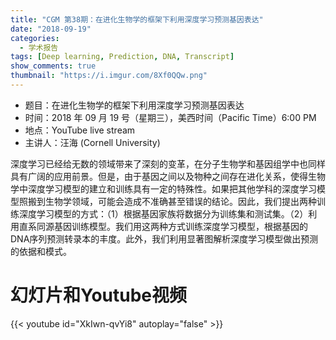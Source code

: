 ```yaml
---
title: "CGM 第38期：在进化生物学的框架下利用深度学习预测基因表达"
date: "2018-09-19"
categories:
  - 学术报告
tags: [Deep learning, Prediction, DNA, Transcript]
show_comments: true
thumbnail: "https://i.imgur.com/8Xf0QQw.png"
---
```


- 题目：在进化生物学的框架下利用深度学习预测基因表达
- 时间：2018 年 09 月 19 号（星期三），美西时间（Pacific Time）6:00 PM
- 地点：YouTube live stream 
- 主讲人：汪海 (Cornell University)

深度学习已经给无数的领域带来了深刻的变革，在分子生物学和基因组学中也同样具有广阔的应用前景。但是，由于基因之间以及物种之间存在进化关系，使得生物学中深度学习模型的建立和训练具有一定的特殊性。如果把其他学科的深度学习模型照搬到生物学领域，可能会造成不准确甚至错误的结论。因此，我们提出两种训练深度学习模型的方式：（1）根据基因家族将数据分为训练集和测试集。（2）利用直系同源基因训练模型。我们用这两种方式训练深度学习模型，根据基因的DNA序列预测转录本的丰度。此外，我们利用显著图解析深度学习模型做出预测的依据和模式。

# 幻灯片和Youtube视频

{{< youtube id="XkIwn-qvYi8" autoplay="false" >}}
